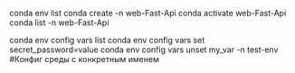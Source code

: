 conda env list
conda create -n web-Fast-Api
conda activate web-Fast-Api
conda list -n web-Fast-Api

conda env config vars list
conda env config vars set secret_password=value
conda env config vars unset my_var -n test-env #Конфиг среды с конкретным именем
